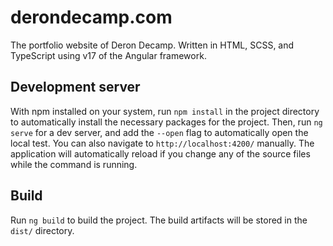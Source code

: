# derondecamp.com
The portfolio website of Deron Decamp. 
Written in HTML, SCSS, and TypeScript using v17 of the Angular framework.

## Development server

With npm installed on your system, run `npm install` in the project directory to automatically install the necessary packages for the project.
Then, run `ng serve` for a dev server, and add the `--open` flag to automatically open the local test. You can also navigate to `http://localhost:4200/` manually. 
The application will automatically reload if you change any of the source files while the command is running.

## Build

Run `ng build` to build the project. The build artifacts will be stored in the `dist/` directory.
